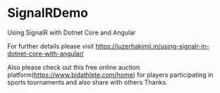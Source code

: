 # SignalRDemo
Using SignalR with Dotnet Core and Angular

For further details please visit https://juzerhakimji.in/using-signalr-in-dotnet-core-with-angular/

Also please check out this free online auction platform(https://www.bidathlete.com/home) for players participating in sports tournaments and also share with others Thanks.  
